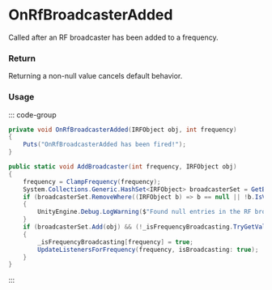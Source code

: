 # OnRfBroadcasterAdded
<Badge type="info" text="Radio"/><Badge type="danger" text="Carbon Compatible"/><Badge type="warning" text="Oxide Compatible"/>
Called after an RF broadcaster has been added to a frequency.

### Return
Returning a non-null value cancels default behavior.

### Usage
::: code-group
```csharp [Example]
private void OnRfBroadcasterAdded(IRFObject obj, int frequency)
{
	Puts("OnRfBroadcasterAdded has been fired!");
}
```
```csharp [Source — Assembly-CSharp @ RFManager]
public static void AddBroadcaster(int frequency, IRFObject obj)
{
	frequency = ClampFrequency(frequency);
	System.Collections.Generic.HashSet<IRFObject> broadcasterSet = GetBroadcasterSet(frequency);
	if (broadcasterSet.RemoveWhere((IRFObject b) => b == null || !b.IsValidEntityReference()) > 0)
	{
		UnityEngine.Debug.LogWarning($"Found null entries in the RF broadcaster set for frequency {frequency}... cleaning up.");
	}
	if (broadcasterSet.Add(obj) && (!_isFrequencyBroadcasting.TryGetValue(frequency, out var value) || !value))
	{
		_isFrequencyBroadcasting[frequency] = true;
		UpdateListenersForFrequency(frequency, isBroadcasting: true);
	}
}

```
:::
